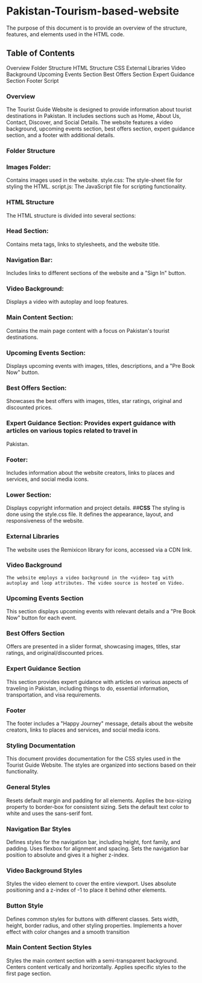 # Pakistan-Tourism-based-website
The purpose of this document is to provide an overview of the structure, features, and elements used in the HTML code.

## Table of Contents
Overview
Folder Structure
HTML Structure
CSS
External Libraries
Video Background
Upcoming Events Section
Best Offers Section
Expert Guidance Section
Footer
Script


### **Overview**
The Tourist Guide Website is designed to provide information about tourist destinations in Pakistan. It includes sections such as Home, About Us, Contact, Discover, and Social Details. The website features a video background, upcoming events section, best offers section, expert guidance section, and a footer with additional details.

### **Folder Structure**

### **Images Folder:**
Contains images used in the website.
style.css: The style-sheet file for styling the HTML.
script.js: The JavaScript file for scripting functionality.

### **HTML Structure**
The HTML structure is divided into several sections:

### **Head Section:** 
Contains meta tags, links to stylesheets, and the website title.

### **Navigation Bar:**
 Includes links to different sections of the website and a "Sign In" button.

### **Video Background:** 
Displays a video with autoplay and loop features.

### **Main Content Section:** 
Contains the main page content with a focus on Pakistan's tourist destinations.

### **Upcoming Events Section:**
 Displays upcoming events with images, titles, descriptions, and a "Pre Book Now" button.

### **Best Offers Section:**
 Showcases the best offers with images, titles, star ratings, original and discounted prices.

### **Expert Guidance Section:** Provides expert guidance with articles on various topics related to travel in 
Pakistan.

### **Footer:**
Includes information about the website creators, links to places and services, and social media icons.
### **Lower Section:**
Displays copyright information and project details.
##**CSS**
The styling is done using the style.css file. It defines the appearance, layout, and responsiveness of the website.

### **External Libraries**
  The website uses the Remixicon library for icons, accessed via a CDN link.

### **Video Background**
    The website employs a video background in the <video> tag with autoplay and loop attributes. The video source is hosted on Video.

### **Upcoming Events Section**
  This section displays upcoming events with relevant details and a "Pre Book Now" button for each event.

### **Best Offers Section**
  Offers are presented in a slider format, showcasing images, titles, star ratings, and original/discounted prices.

### **Expert Guidance Section**
  This section provides expert guidance with articles on various aspects of traveling in Pakistan, including things to do, essential information, transportation, and visa requirements.

### **Footer**
  The footer includes a "Happy Journey" message, details about the website creators, links to places and services, and social media icons.


### **Styling Documentation**
  This document provides documentation for the CSS styles used in the Tourist Guide Website. The styles are organized into sections based on their functionality.

### **General Styles**

  Resets default margin and padding for all elements.
  Applies the box-sizing property to border-box for consistent sizing.
  Sets the default text color to white and uses the sans-serif font.


### **Navigation Bar Styles**

Defines styles for the navigation bar, including height, font family, and padding.
Uses flexbox for alignment and spacing.
Sets the navigation bar position to absolute and gives it a higher z-index.


### **Video Background Styles**
Styles the video element to cover the entire viewport.
Uses absolute positioning and a z-index of -1 to place it behind other elements.



### **Button Style**
Defines common styles for buttons with different classes.
Sets width, height, border radius, and other styling properties.
Implements a hover effect with color changes and a smooth transition

### **Main Content Section Styles**

Styles the main content section with a semi-transparent background.
Centers content vertically and horizontally.
Applies specific styles to the first page section.
